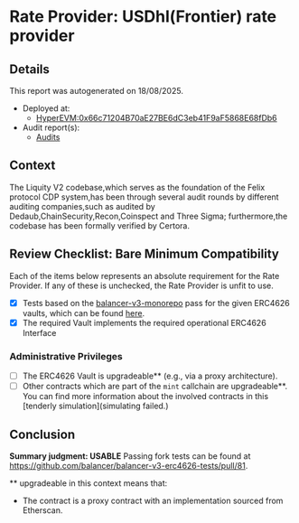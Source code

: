 
# Rate Provider: USDhl(Frontier) rate provider

## Details
This report was autogenerated on 18/08/2025.

- Deployed at:
    - [HyperEVM:0x66c71204B70aE27BE6dC3eb41F9aF5868E68fDb6](https://hyperevmscan.io/address/0x66c71204B70aE27BE6dC3eb41F9aF5868E68fDb6)
- Audit report(s):
    - [Audits](https://usefelix.gitbook.io/docs/advanced/smart-contract-audits)

## Context
The Liquity V2 codebase,which serves as the foundation of the Felix protocol CDP system,has been through several audit rounds by different auditing companies,such as audited by Dedaub,ChainSecurity,Recon,Coinspect and Three Sigma; furthermore,the codebase has been formally verified by Certora.

## Review Checklist: Bare Minimum Compatibility
Each of the items below represents an absolute requirement for the Rate Provider. If any of these is unchecked, the Rate Provider is unfit to use.

- [x] Tests based on the [balancer-v3-monorepo](https://github.com/balancer/balancer-v3-monorepo/tree/main/pkg/vault/test/foundry/fork) pass for the given ERC4626 vaults, which can be found [here](https://github.com/balancer/balancer-v3-erc4626-tests/tree/main/test).
- [x] The required Vault implements the required operational ERC4626 Interface

### Administrative Privileges
- [ ] The ERC4626 Vault is upgradeable** (e.g., via a proxy architecture).
- [ ] Other contracts which are part of the `mint` callchain are upgradeable**. You can find more information
   about the involved contracts in this [tenderly simulation](simulating failed.)

## Conclusion
**Summary judgment: USABLE**
Passing fork tests can be found at https://github.com/balancer/balancer-v3-erc4626-tests/pull/81.

** upgradeable in this context means that:
- The contract is a proxy contract with an implementation sourced from Etherscan.
    
